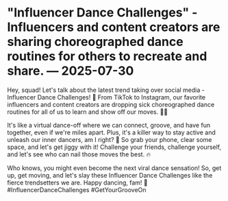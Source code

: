# "Influencer Dance Challenges" - Influencers and content creators are sharing choreographed dance routines for others to recreate and share. — 2025-07-30

Hey, squad! Let's talk about the latest trend taking over social media - Influencer Dance Challenges! 🌟 From TikTok to Instagram, our favorite influencers and content creators are dropping sick choreographed dance routines for all of us to learn and show off our moves. 💃🕺

It's like a virtual dance-off where we can connect, groove, and have fun together, even if we're miles apart. Plus, it's a killer way to stay active and unleash our inner dancers, am I right? 🙌 So grab your phone, clear some space, and let's get jiggy with it! Challenge your friends, challenge yourself, and let's see who can nail those moves the best. 🔥

Who knows, you might even become the next viral dance sensation! So, get up, get moving, and let's slay these Influencer Dance Challenges like the fierce trendsetters we are. Happy dancing, fam! 💫 #InfluencerDanceChallenges #GetYourGrooveOn